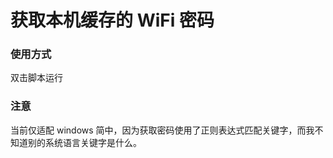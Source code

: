 # 获取本机缓存的 WiFi 密码

### 使用方式

双击脚本运行

### 注意
当前仅适配 windows 简中，因为获取密码使用了正则表达式匹配关键字，而我不知道别的系统语言关键字是什么。
